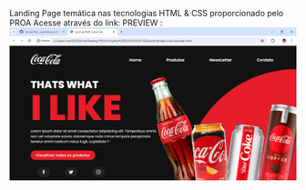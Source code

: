 Landing Page temática nas tecnologias HTML & CSS proporcionado pelo PROA
Acesse através do link: 
PREVIEW : <img src="img/preview.png">
